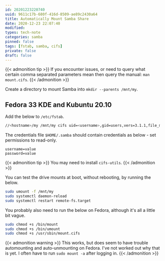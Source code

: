 ```yaml
---
id: 20201223220740
uuid: 9611c17b-680f-416d-8509-ae89c2430a64
title: Automatically Mount Samba Share
date: 2020-12-23 22:07:40
modified: 
types: tech-note
categories: samba
pinned: false
tags: [fstab, samba, cifs]
private: false
draft: false
---
```


{{< admonition tip >}}
If you encounter issues, or need to query what certain comma separated parameters mean then query the manual: `man mount.cifs`.
{{< /admonition >}}

Create a directory to mount Samba into `mkdir --parents /mnt/my`.

## Fedora 33 KDE and Kubuntu 20.10

Add the below to `/etc/fstab`.

```sh
//<hostname>/my /mnt/my cifs uid=<username>,gid=users,vers=3.1.1,file_mode=0664,dir_mode=0775,x-systemd.automount,noperm,credentials=/home/<username>/.samba,user 0 0
```

The credentials file `$HOME/.samba` should contain credentials as below - set permissions to read-only.

```text
username=value
password=value
```

{{< admonition tip >}}
You may need to install `cifs-utils`.
{{< /admonition >}}

You can test the drive mounts at boot, without rebooting, by running the below.

```sh
sudo umount -f /mnt/my
sudo systemctl daemon-reload
sudo systemctl restart remote-fs.target
```

You probably also need to run the below on Fedora, although it's all a little bit vague.

```sh
sudo chmod +s /bin/mount
sudo chmod +s /bin/umount
sudo chmod +s /usr/sbin/mount.cifs
```

{{< admonition warning >}}
This works, but does seem to have trouble automounting and auto-unmounting on Fedora. I've not worked out why that is yet. I often have to run `sudo mount -a` after logging in.
{{< /admonition >}}
